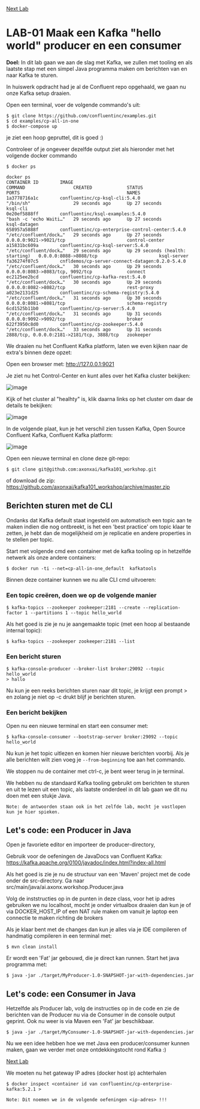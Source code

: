 [Next Lab](https://github.com/axonxai/kafka101_workshop/blob/master/lab_02/readme.md)

# LAB-01 Maak een Kafka "hello world" producer en een consumer

**Doel:** In dit lab gaan we aan de slag met Kafka, we zullen met tooling en als laatste stap met een simpel Java programma maken om berichten van en naar Kafka te sturen.

In huiswerk opdracht had je al de Confluent repo opgehaald, we gaan nu onze Kafka setup draaien.

Open een terminal, voer de volgende commando's uit:

    $ git clone https://github.com/confluentinc/examples.git
    $ cd examples/cp-all-in-one
    $ docker-compose up


je ziet een hoop gepruttel, dit is goed :) 

Controleer of je ongeveer dezelfde output ziet als hieronder met het volgende docker commando

    $ docker ps

    docker ps
    CONTAINER ID        IMAGE                                             COMMAND                  CREATED             STATUS                             PORTS                                        NAMES
    1a3778716a1c        confluentinc/cp-ksql-cli:5.4.0                    "/bin/sh"                29 seconds ago      Up 27 seconds                                                                   ksql-cli
    0e20ef5888ff        confluentinc/ksql-examples:5.4.0                  "bash -c 'echo Waiti…"   29 seconds ago      Up 27 seconds                                                                   ksql-datagen
    658957a5888f        confluentinc/cp-enterprise-control-center:5.4.0   "/etc/confluent/dock…"   29 seconds ago      Up 27 seconds                      0.0.0.0:9021->9021/tcp                       control-center
    a15831bc609a        confluentinc/cp-ksql-server:5.4.0                 "/etc/confluent/dock…"   29 seconds ago      Up 29 seconds (health: starting)   0.0.0.0:8088->8088/tcp                       ksql-server
    fa36274f07c5        cnfldemos/cp-server-connect-datagen:0.2.0-5.4.0   "/etc/confluent/dock…"   30 seconds ago      Up 29 seconds                      0.0.0.0:8083->8083/tcp, 9092/tcp             connect
    ec2125ee2bcd        confluentinc/cp-kafka-rest:5.4.0                  "/etc/confluent/dock…"   30 seconds ago      Up 29 seconds                      0.0.0.0:8082->8082/tcp                       rest-proxy
    a023e2131d25        confluentinc/cp-schema-registry:5.4.0             "/etc/confluent/dock…"   31 seconds ago      Up 30 seconds                      0.0.0.0:8081->8081/tcp                       schema-registry
    6cd1525b11b0        confluentinc/cp-server:5.4.0                      "/etc/confluent/dock…"   31 seconds ago      Up 31 seconds                      0.0.0.0:9092->9092/tcp                       broker
    622f3950c8d0        confluentinc/cp-zookeeper:5.4.0                   "/etc/confluent/dock…"   33 seconds ago      Up 31 seconds                      2888/tcp, 0.0.0.0:2181->2181/tcp, 3888/tcp   zookeeper


We draaien nu het Confluent Kafka platform, laten we even kijken naar de extra's binnen deze opzet:

Open een browser met: http://127.0.0.1:9021

Je ziet nu het Control-Center en kunt alles over het Kafka cluster bekijken:

![image](img/control-center.png "control-center")

Kijk of het cluster al "healhty" is, klik daarna links op het cluster om daar de details te bekijken:

![image](img/cluster-overview.png "cluster-overview")


In de volgende plaat, kun je het verschil zien tussen Kafka, Open Source Confluent Kafka, Confluent Kafka platform:

![image](img/overview.png "overview")


Open een nieuwe terminal en clone deze git-repo:

    $ git clone git@github.com:axonxai/kafka101_workshop.git

of download de zip: https://github.com/axonxai/kafka101_workshop/archive/master.zip

## Berichten sturen met de CLI

Ondanks dat Kafka default staat ingesteld om automatisch een topic aan te maken indien die nog ontbreekt, is het een 'best practice' om topic klaar te zetten, je hebt dan de mogelijkheid om je replicatie en andere properties in te stellen per topic.

Start met volgende cmd een container met de kafka tooling op in hetzelfde netwerk als onze andere containers:

    $ docker run -ti --net=cp-all-in-one_default  kafkatools

Binnen deze container kunnen we nu alle CLI cmd uitvoeren:

### Een topic creëren, doen we op de volgende manier
    $ kafka-topics --zookeeper zookeeper:2181 --create --replication-factor 1 --partitions 1 --topic hello_world

Als het goed is zie je nu je aangemaakte topic (met een hoop al bestaande internal topic):

    $ kafka-topics --zookeeper zookeeper:2181 --list

### Een bericht sturen

    $ kafka-console-producer --broker-list broker:29092 --topic hello_world
    > hallo

Nu kun je een reeks berichten sturen naar dit topic, je krijgt een prompt > en zolang je niet op <ctrl>-c drukt blijf je berichten sturen.

### Een bericht bekijken
Open nu een nieuwe terminal en start een consumer met:

    $ kafka-console-consumer --bootstrap-server broker:29092 --topic hello_world 

Nu kun je het topic uitlezen en komen hier nieuwe berichten voorbij. 
Als je alle berichten wilt zien voeg je `--from-beginning` toe aan het commando. 

We stoppen nu de container met ctrl-c, je bent weer terug in je terminal.

We hebben nu de standaard Kafka tooling gebruikt om berichten te sturen en uit te lezen uit een topic, als laatste onderdeel in dit lab gaan we dit nu doen met een stukje Java. 

```Note: de antwoorden staan ook in het zelfde lab, mocht je vastlopen kun je hier spieken.```

## Let's code: een Producer in Java

Open je favoriete editor en importeer de producer-directory,

Gebruik voor de oefeningen de JavaDocs van Confluent Kafka: https://kafka.apache.org/0100/javadoc/index.html?index-all.html

Als het goed is zie je nu de structuur van een 'Maven' project met de code onder de src-directory. Ga naar src/main/java/ai.axonx.workshop.Producer.java

Volg de inststructies op in de punten in deze class, voor het ip adres gebruiken we nu localhost, mocht je onder virtualbox draaien dan kun je of via DOCKER_HOST_IP of een NAT rule maken om vanuit je laptop een connectie te maken richting de brokers

Als je klaar bent met de changes dan kun je alles via je IDE compileren of handmatig compileren in een terminal met:

    $ mvn clean install

Er wordt een 'Fat' jar gebouwd, die je direct kan runnen. Start het java programma met:


    $ java -jar ./target/MyProducer-1.0-SNAPSHOT-jar-with-dependencies.jar


## Let's code: een Consumer in Java

Hetzelfde als Producer lab, volg de instructies op in de code en zie de berichten van de Producer nu via de Consumer in de console output geprint. Ook nu weer is via Maven een 'Fat' jar beschikbaar.

    $ java -jar ./target/MyConsumer-1.0-SNAPSHOT-jar-with-dependencies.jar

Nu we een idee hebben hoe we met Java een producer/consumer kunnen maken, gaan we verder met onze ontdekkingstocht rond Kafka :)
 
 [Next Lab](https://github.com/axonxai/kafka101_workshop/blob/master/lab_02/readme.md)

We moeten nu het gateway IP adres (docker host ip) achterhalen

    $ docker inspect <container id van confluentinc/cp-enterprise-kafka:5.2.1 >

```Note: Dit noemen we in de volgende oefeningen <ip-adres> !!!```
